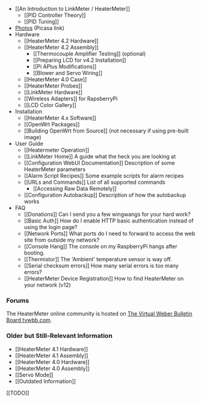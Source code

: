 * [[An Introduction to LinkMeter / HeaterMeter]]
    * [[PID Controller Theory]]
    * [[PID Tuning]]
* [Photos](https://picasaweb.google.com/capnbry/HeaterMeter) (Picasa link)
* Hardware
    * [[HeaterMeter 4.2 Hardware]]
    * [[HeaterMeter 4.2 Assembly]]
      * [[Thermocouple Amplifier Testing]] (optional)
      * [[Preparing LCD for v4.2 Installation]]
      * [[Pi APlus Modifications]]
      * [[Blower and Servo Wiring]]
    * [[HeaterMeter 4.0 Case]]
    * [[HeaterMeter Probes]]
    * [[LinkMeter Hardware]]
    * [[Wireless Adapters]] for RapsberryPi
    * [[LCD Color Gallery]]
* Installation
    * [[HeaterMeter 4.x Software]]
    * [[OpenWrt Packages]]
    * [[Building OpenWrt from Source]] (not necessary if using pre-built image)
* User Guide
    * [[Heatermeter Operation]]
    * [[LinkMeter Home]] A guide what the heck you are looking at
    * [[Configuration WebUI Documentation]] Description of some HeaterMeter parameters
    * [[Alarm Script Recipes]] Some example scripts for alarm recipes
    * [[URLs and Commands]] List of all supported commands
      * [[Accessing Raw Data Remotely]]
    * [[Configuration Autobackup]] Description of how the autobackup works
* FAQ
    * [[Donations]] Can I send you a few wingwangs for your hard work?
    * [[Basic Auth]] How do I enable HTTP basic authentication instead of using the login page?
    * [[Network Ports]] What ports do I need to forward to access the web site from outside my network?
    * [[Console Hang]] The console on my RaspberryPi hangs after booting.
    * [[Thermistor]] The 'Ambient' temperature sensor is way off.
    * [[Serial checksum errors]] How many serial errors is too many errors?
    * [[HeaterMeter Device Registration]] How to find HeaterMeter on your network (v12)

### Forums
The HeaterMeter online community is hosted on [The Virtual Weber Bulletin Board tvwbb.com](http://tvwbb.com/forumdisplay.php?85-LinkMeter-v2-Homebrew-BBQ-Controller).

### Older but Still-Relevant Information
  * [[HeaterMeter 4.1 Hardware]]
  * [[HeaterMeter 4.1 Assembly]]
  * [[HeaterMeter 4.0 Hardware]]
  * [[HeaterMeter 4.0 Assembly]]
  * [[Servo Mode]]
  * [[Outdated Information]]

[[TODO]]